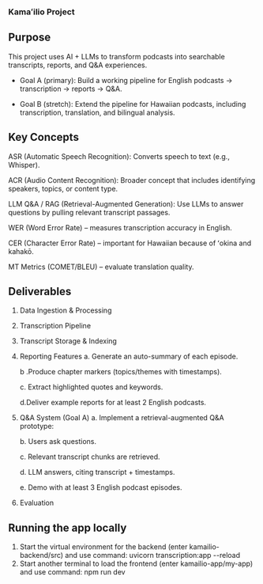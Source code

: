 ### Kamaʻilio Project
## Purpose
This project uses AI + LLMs to transform podcasts into searchable transcripts, reports, and Q&A experiences.
- Goal A (primary): Build a working pipeline for English podcasts → transcription → reports → Q&A.

- Goal B (stretch): Extend the pipeline for Hawaiian podcasts, including transcription, translation, and bilingual analysis.



## Key Concepts
ASR (Automatic Speech Recognition): Converts speech to text (e.g., Whisper).

ACR (Audio Content Recognition): Broader concept that includes identifying speakers, topics, or content type.

LLM Q&A / RAG (Retrieval-Augmented Generation): Use LLMs to answer questions by pulling relevant transcript passages.

WER (Word Error Rate) – measures transcription accuracy in English.

CER (Character Error Rate) – important for Hawaiian because of ʻokina and kahakō.

MT Metrics (COMET/BLEU) – evaluate translation quality.





## Deliverables
1. Data Ingestion & Processing
2. Transcription Pipeline
3. Transcript Storage & Indexing
4. Reporting Features
    a. Generate an auto-summary of each episode.

    b .Produce chapter markers (topics/themes with timestamps).

    c. Extract highlighted quotes and keywords.

    d.Deliver example reports for at least 2 English podcasts.
5. Q&A System (Goal A)
    a. Implement a retrieval-augmented Q&A prototype:

    b. Users ask questions.

    c. Relevant transcript chunks are retrieved.

    d. LLM answers, citing transcript + timestamps.

    e. Demo with at least 3 English podcast episodes.
6. Evaluation

## Running the app locally
1. Start the virtual environment for the backend (enter kamailio-backend/src) and use command:
    uvicorn transcription:app --reload
2. Start another terminal to load the frontend (enter kamailio-app/my-app) and use command:
    npm run dev